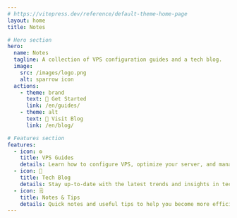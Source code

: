 ```yaml
---
# https://vitepress.dev/reference/default-theme-home-page
layout: home
title: Notes

# Hero section
hero:
  name: Notes
  tagline: A collection of VPS configuration guides and a tech blog.
  image:
    src: /images/logo.png
    alt: sparrow icon
  actions:
    - theme: brand
      text: 🚀 Get Started
      link: /en/guides/
    - theme: alt
      text: 📖 Visit Blog
      link: /en/blog/

# Features section
features:
  - icon: ⚙️
    title: VPS Guides
    details: Learn how to configure VPS, optimize your server, and manage performance with in-depth guides.
  - icon: 📰
    title: Tech Blog
    details: Stay up-to-date with the latest trends and insights in technology and server management.
  - icon: 🗒️
    title: Notes & Tips
    details: Quick notes and useful tips to help you become more efficient.
---
```

